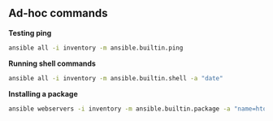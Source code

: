## Ad-hoc commands

**Testing ping**
``` bash
ansible all -i inventory -m ansible.builtin.ping
```

**Running shell commands**
``` bash
ansible all -i inventory -m ansible.builtin.shell -a "date"
```

**Installing a package**
```bash
ansible webservers -i inventory -m ansible.builtin.package -a "name=htop state=present" -b -K
```